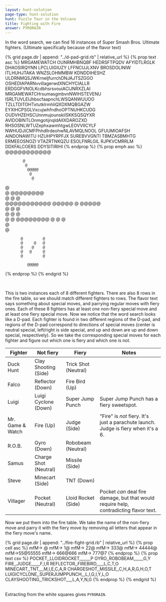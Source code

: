 ```yaml
---
layout: hunt-solution
page-type: hunt-solution
hunt: Puzzle Tour in the Volcano
title: Fighting with Fire
answer: PYRORAIN
---
```

In the word search, we can find 16 instances of Super Smash Bros. Ultimate fighters.
(Ultimate specifically because of the flavor text)

<div class="d-pad-grid">
{% grid page.dir | append: "../d-pad-grid.rb" | relative_url %}
{% prop text asc %}
           MRGAMEWATCH          
           OUNRMHBNQBF          
           HEDRSFTPQDV          
           AFYIDTLRGLK          
           DHAOSIRQYNN          
           LPCLUIGIUZY          
           LFFNCUJLXNV          
           BROSDOLINIW          
           ITLHUHJTAKA          
           WNZSLOHMMBW          
           KDNDDIHESHZ          
ULDRNMQSJWKrneljfurrchDNJAJTSZGGO
OSHEDIAPARNvvillagerwdXNCHYCIALLR
ERDGGFVNOLKcdbhsrsvouiACIJNRXZLAI
MRGAMEWATCHrsumasgmbvnNWIHSTEVENU
ISRLTUVLEIJhbscfaapnchLWSQANWUUOO
TZLLTDITOHTxtutklrmhliQXDXMQBGAZW
EYXIHCPSGLVxcujwhfndhoOPTNUHKCUDG
OUDVHZEHSCUnnmujounskiISKKSQSQYXR
AVIDOBINTLOnmgotijnqldAIIXDAROZXD
RHSOSNLWTUZephxawmhtgwLEOVVIICYLF
NWHUDJICMFPhhdllrdeohwNLAVMQLNOOL
           GFUUMIOAFSH          
           AINDONAWITU          
           HZUHPYRPFJX          
           SUREBVVGNTI          
           TBMZASBMHTG          
           ERMEEOSNOZI          
           VTAZRTNKQZU          
           ESOLFNRLGIL          
           RJPKVCMRRLM          
           DDXFALCOERS          
           DDYSITIRIHI          
{% endprop %}
{% prop emph asc %}
           @@@@@@@@@@@          
                                
                                
            @                   
             @                  
              @@@@@             
               @                
                @               
                                
                                
                                
   @                             
   @        @@@@@@@@             
   @        @      @             
@@@@@@@@@@@ @@@@@  @      @@@@@  
   @          @           @      
   @           @          @      
   @            @       @@@@@@@@ 
   @             @        @      
                  @              
                   @             
                                 
                                
                                
                                
           @         @          
           @     @   @          
           @    @    @          
           @   @     @          
           @         @          
                                
              @@@@@             
                                
{% endprop %}
{% endgrid %}
</div>
<br>

This is two instances each of 8 different fighters. There are also 8 rows in the fire table, so we should match different
fighters to rows. The flavor text says something about special moves, and parrying regular moves with fiery ones.
Each of these 8 fighters has at least one non-fiery special move and at least one fiery special move. Now
we notice that the word search looks like a D-pad. Each fighter is found in two different regions of the D-pad, and regions
of the D-pad correspond to directions of special moves (center is neutral special, left/right is side special, and up and down
are up and down special, respectively). So we take the corresponding special moves for each fighter
and figure out which one is fiery and which one is not.

<div markdown="1">

| Fighter          | Not fiery             | Fiery                | Notes
| ---------------- | --------------------- | -------------------- | -------
| Duck Hunt        | Clay Shooting (Side)  | Trick Shot (Neutral) |
| Falco            | Reflector (Down)      | Fire Bird (Up)       |
| Luigi            | Luigi Cyclone (Down)  | Super Jump Punch     | Super Jump Punch has a fiery sweetspot.
| Mr. Game & Watch | Fire (Up)             | Judge (Side)         | "Fire" is *not* fiery. It's just a parachute launch. Judge is fiery when it's a 6.
| R.O.B.           | Gyro (Down)           | Robobeam (Neutral)   |
| Samus            | Charge Shot (Neutral) | Missile (Side)       |
| Steve            | Minecart (Side)       | TNT (Down)           |
| Villager         | Pocket (Neutral)      | Lloid Rocket (Side)  | Pocket *can* deal fire damage, but that would require help, contradicting flavor text.

</div>

Now we put them into the fire table. We take the name of the non-fiery move and parry it with the fiery move by removing all letters that appear in the fiery move's name.

<div class="fire-fight-grid">
{% grid page.dir | append: "../fire-fight-grid.rb" | relative_url %}
{% prop cell asc %}
mfM→       @ 
mfM→      1@ 
mfM→     22@ 
mfM→    333@ 
mfM→  44444@ 
mfM→55@55555 
mfM→ 666@666 
mfM→   777@7 
{% endprop %}
{% prop text csv %}
POCKET,,LLOIDROCKET,,,,,,,,,P
GYRO,,ROBOBEAM,,,,,,,,G,Y
FIRE,,JUDGE,,,,,,,F,I,R
REFLECTOR,,FIREBIRD,,,,,,L,C,T,O
MINECART,,TNT,,,,M,I,E,C,A,R
CHARGESHOT,,MISSILE,,C,H,A,R,G,H,O,T
LUIGICYCLONE,,SUPERJUMPPUNCH,,,L,I,G,I,Y,L,O
CLAYSHOOTING,,TRICKSHOT,,,,,L,A,Y,N,G
{% endprop %}
{% endgrid %}
</div>
<br>

Extracting from the white squares gives `PYRORAIN`.
